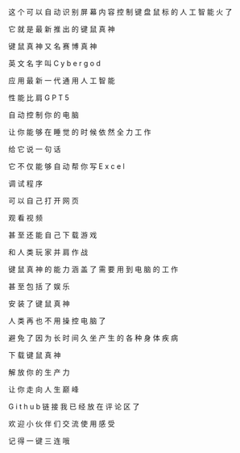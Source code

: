 这
个
可
以
自
动
识
别
屏
幕
内
容
控
制
键
盘
鼠
标
的
人
工
智
能
火
了
 
它
就
是
最
新
推
出
的
键
鼠
真
神
 
键
鼠
真
神
又
名
赛
博
真
神
 
英
文
名
字
叫
C
y
b
e
r
g
o
d
 
应
用
最
新
一
代
通
用
人
工
智
能
 
性
能
比
肩
G
P
T
5
 
自
动
控
制
你
的
电
脑
 
让
你
能
够
在
睡
觉
的
时
候
依
然
全
力
工
作
 
给
它
说
一
句
话
 
它
不
仅
能
够
自
动
帮
你
写
E
x
c
e
l
 
调
试
程
序
 
可
以
自
己
打
开
网
页
 
观
看
视
频
 
甚
至
还
能
自
己
下
载
游
戏
 
和
人
类
玩
家
并
肩
作
战
 
键
鼠
真
神
的
能
力
涵
盖
了
需
要
用
到
电
脑
的
工
作
 
甚
至
包
括
了
娱
乐
 
安
装
了
键
鼠
真
神
 
人
类
再
也
不
用
操
控
电
脑
了
 
避
免
了
因
为
长
时
间
久
坐
产
生
的
各
种
身
体
疾
病
 
下
载
键
鼠
真
神
 
解
放
你
的
生
产
力
 
让
你
走
向
人
生
巅
峰
 
G
i
t
h
u
b
链
接
我
已
经
放
在
评
论
区
了
 
欢
迎
小
伙
伴
们
交
流
使
用
感
受
 
记
得
一
键
三
连
哦